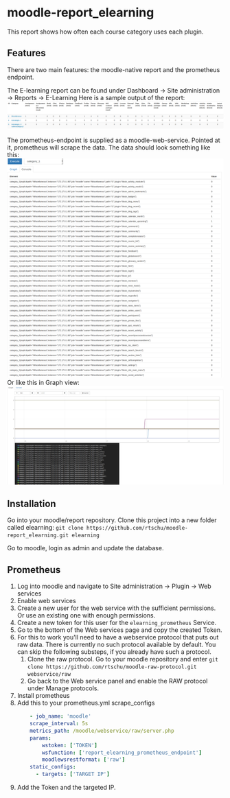 # moodle-report_elearning

This report shows how often each course category uses each plugin.

## Features
There are two main features: the moodle-native report and the prometheus endpoint.
    
The E-learning report can be found under Dashboard -> Site administration -> Reports -> E-Learning
Here is a sample output of the report:
![Sample report output](pix/report-example.png)
    
The prometheus-endpoint is supplied as a moodle-web-service. Pointed at it, prometheus will scrape the data.
The data should look something like this:
![Sample report output](pix/prometheus_sample_list_data.png)
Or like this in Graph view:
![Sample report output](pix/prometheus_sample_graph_data.png)

## Installation

Go into your moodle/report repository.
Clone this project into a new folder called elearning: `git clone https://github.com/rtschu/moodle-report_elearning.git elearning`
    
Go to moodle, login as admin and update the database.
    
## Prometheus

1. Log into moodle and navigate to Site administration -> Plugin -> Web services
2. Enable web services
3. Create a new user for the web service with the sufficient permissions. Or use an existing one with enough permissions.
4. Create a new token for this user for the `elearning_prometheus` Service.
5. Go to the bottom of the Web services page and copy the created Token.
6. For this to work you'll need to have a webservice protocol that puts out raw data. There is currently no such protocol available by default. You can skip the following substeps, if you already have such a protocol.
    1. Clone the raw protocol. Go to your moodle repository and enter `git clone https://github.com/rtschu/moodle-raw-protocol.git webservice/raw`
    2. Go back to the Web service panel and enable the RAW protocol under Manage protocols.
7. Install prometheus
8. Add this to your prometheus.yml scrape_configs
    ```yml 
        - job_name: 'moodle'
        scrape_interval: 5s
        metrics_path: /moodle/webservice/raw/server.php
        params:
            wstoken: ['TOKEN']
            wsfunction: ['report_elearning_prometheus_endpoint']
            moodlewsrestformat: ['raw']
        static_configs:
          - targets: ['TARGET IP']
    ```      
9. Add the Token and the targeted IP.
